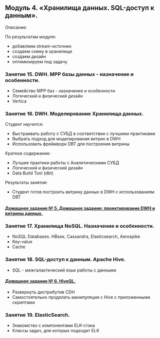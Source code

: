 ## Модуль 4. «Хранилища данных. SQL-доступ к данным».

Описание:

По результатам модуля:

- добавляем stream-источник
- создаем схему в хранилище
- создаем дизайн
- оптимизируем под задачу


### Занятие 15. DWH. MPP базы данных - назначение и особенности.

- Семейство MPP баз - назначение и особенности
- Логический и физический дизайн
- Vertica

### Занятие 16. DWH. Моделирование Хранилища данных.

Студент научится:
- Выстраивать работу с СУБД в соответствии с лучшими практиками
- Выбрать подход для моделирования витрин в DWH
- Использовать фреймворк DBT для построения витрины

Краткое содержание:
- Лучшие практики работы с Аналитическими СУБД
- Логический и физический дизайн
- Data Build Tool (dbt)

Результаты занятия:
- Студент готов построить витрину данных в DWH с использованием DBT

#### [Домашнeе заданиe № 5. Домашнее задание: проектирование DWH и витрины данных.](./hw-5-dwh/)

### Занятие 17. Хранилища NoSQL. Назначение и особенности.

- NoSQL Databases. HBase, Cassandra, Elasticsearch, Aerospike
- Key-value
- Cache

### Занятие 18. SQL-доступ к данным. Apache Hive.

- SQL - межгалактический язык работы с данными

#### [Домашнeе заданиe № 6. HiveQL.](./hw-6-hive/)

- Развернуть дистрибутив CDH
- Самостоятельно проделать манипуляции с Hive с приложенными скриптами

### Занятие 19. ElasticSearch.

- Знакомство с компонентами ELK-стэка
- Классы задач, для которых подходит ELK
